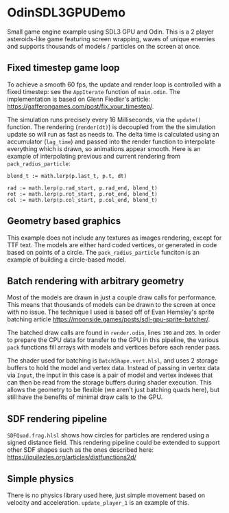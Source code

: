 # OdinSDL3GPUDemo
Small game engine example using SDL3 GPU and Odin. This is a 2 player asteroids-like game featuring screen wrapping, waves of unique enemies and supports thousands of models / particles on the screen at once.

## Fixed timestep game loop
To achieve a smooth 60 fps, the update and render loop is controlled with a fixed timestep: see the `AppIterate` function of `main.odin`. The implementation is based on Glenn Fiedler's article: https://gafferongames.com/post/fix_your_timestep/. 

The simulation runs precisely every 16 Milliseconds, via the `update()` function. The rendering (`render(dt)`) is decoupled from the the simulation update so will run as fast as needs to. The delta time is calculated using an accumulator (`lag_time`) and passed into the render function to interpolate everything which is drawn, so animations appear smooth. Here is an example of interpolating previous and current rendering from `pack_radius_particle`:

```
blend_t := math.lerp(p.last_t, p.t, dt)

rad := math.lerp(p.rad_start, p.rad_end, blend_t)
rot := math.lerp(p.rot_start, p.rot_end, blend_t)
col := math.lerp(p.col_start, p.col_end, blend_t)
```

## Geometry based graphics
This example does not include any textures as images rendering, except for TTF text. The models are either hard coded vertices, or generated in code based on points of a circle. The `pack_radius_particle` funciton is an example of building a circle-based model.   

## Batch rendering with arbitrary geometry
Most of the models are drawn in just a couple draw calls for performance. This means that thousands of models can be drawn to the screen at once with no issue. The technique I used is based off of Evan Hemsley's sprite batching article https://moonside.games/posts/sdl-gpu-sprite-batcher/.

The batched draw calls are found in `render.odin`, lines `190` and `205`. In order to prepare the CPU data for transfer to the GPU in this pipeline, the various `pack` functions fill arrays with models and vertices before each render pass.

The shader used for batching is `BatchShape.vert.hlsl`, and uses 2 storage buffers to hold the model and vertex data. Instead of passing in vertex data via `Input`, the input in this case is a pair of model and vertex indexes that can then be read from the storage buffers during shader execution. This allows the geometry to be flexible (we aren't just batching quads here), but still have the benefits of minimal draw calls to the GPU.

## SDF rendering pipeline
`SDFQuad.frag.hlsl` shows how circles for particles are rendered using a signed distance field. This rendering pipeline could be extended to support other SDF shapes such as the ones described here: https://iquilezles.org/articles/distfunctions2d/

## Simple physics
There is no physics library used here, just simple movement based on velocity and acceleration. `update_player_1` is an example of this.

